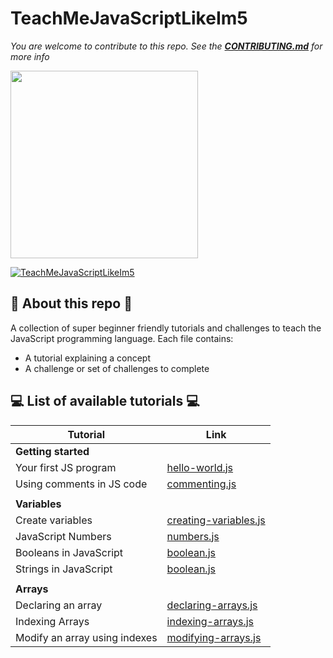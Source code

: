 # TeachMeJavaScriptLikeIm5
*You are welcome to contribute to this repo. See the [**CONTRIBUTING.md**](./CONTRIBUTING.md) for more info*

<img src="https://inspirezone.tech/wp-content/uploads/2022/10/Accepting-Contributions-for-Hacktoberfest2022.png" width="300">

[![TeachMeJavaScriptLikeIm5](https://inspirezone.tech/wp-content/uploads/2021/10/TeachMeJavaScriptLikeIm5_Banner.png)](https://inspirezone.tech/)

## 📜 About this repo 📜

A collection of super beginner friendly tutorials and challenges to teach the JavaScript programming language. 
Each file contains:
- A tutorial explaining a concept
- A challenge or set of challenges to complete

## 💻 List of available tutorials 💻 


| Tutorial                                  | Link                                                           | 
|-------------------------------------------|----------------------------------------------------------------| 
| **Getting started**                       |
|Your first JS program                      | [hello-world.js](1-getting-started/hello-world.js)             |
|Using comments in JS code                  | [commenting.js](1-getting-started/commenting.js)               |
|                                           |                                                                |
| **Variables**                             |                                                                |
|Create variables                           | [creating-variables.js](2-variables/creating-variables.js)     |
|JavaScript Numbers                         | [numbers.js](2-variables/numbers.js)                           |
|Booleans in JavaScript                     | [boolean.js](2-variables/boolean.js)                           |
|Strings in JavaScript                      | [boolean.js](2-variables/strings.js)                           |
|                                           |                                                                |
| **Arrays**                                |                                                                |
|Declaring an array                         | [declaring-arrays.js](3-arrays/declaring-arrays.js)            |
|Indexing Arrays                            | [indexing-arrays.js](3-arrays/indexing-arrays.js)              |
|Modify an array using indexes              | [modifying-arrays.js ](3-arrays/modifying-arrays.js )          |

